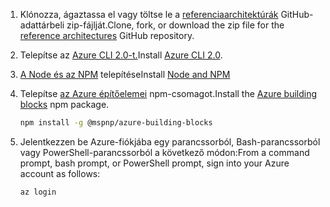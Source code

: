 1. <span data-ttu-id="974eb-101">Klónozza, ágaztassa el vagy töltse le a [referenciaarchitektúrák](https://github.com/mspnp/reference-architectures) GitHub-adattárbeli zip-fájlját.</span><span class="sxs-lookup"><span data-stu-id="974eb-101">Clone, fork, or download the zip file for the [reference architectures](https://github.com/mspnp/reference-architectures) GitHub repository.</span></span>

2. <span data-ttu-id="974eb-102">Telepítse az [Azure CLI 2.0-t.](/cli/azure/install-azure-cli?view=azure-cli-latest)</span><span class="sxs-lookup"><span data-stu-id="974eb-102">Install [Azure CLI 2.0](/cli/azure/install-azure-cli?view=azure-cli-latest).</span></span>

3. <span data-ttu-id="974eb-103">[A Node és az NPM](https://nodejs.org/en/download/) telepítése</span><span class="sxs-lookup"><span data-stu-id="974eb-103">Install [Node and NPM](https://nodejs.org/en/download/)</span></span>

4. <span data-ttu-id="974eb-104">Telepítse [az Azure építőelemei](https://github.com/mspnp/template-building-blocks/wiki/Install-Azure-Building-Blocks) npm-csomagot.</span><span class="sxs-lookup"><span data-stu-id="974eb-104">Install the [Azure building blocks](https://github.com/mspnp/template-building-blocks/wiki/Install-Azure-Building-Blocks) npm package.</span></span>

   ```bash
   npm install -g @mspnp/azure-building-blocks
   ```

5. <span data-ttu-id="974eb-105">Jelentkezzen be Azure-fiókjába egy parancssorból, Bash-parancssorból vagy PowerShell-parancssorból a következő módon:</span><span class="sxs-lookup"><span data-stu-id="974eb-105">From a command prompt, bash prompt, or PowerShell prompt, sign into your Azure account as follows:</span></span>

   ```bash
   az login
   ```
